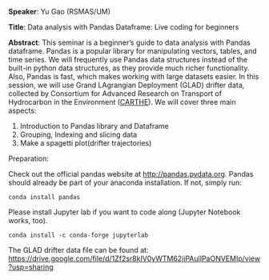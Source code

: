 **Speaker**: Yu Gao (RSMAS/UM)

**Title**: Data analysis with Pandas Dataframe: Live coding for beginners

**Abstract**:
This seminar is a beginner’s guide to data analysis with Pandas dataframe. Pandas is a
popular library for manipulating vectors, tables, and time series. We will frequently use
Pandas data structures instead of the built-in python data structures, as they provide much
richer functionality. Also, Pandas is fast, which makes working with large datasets easier. In this session, we will use Grand LAgrangian Deployment (GLAD) drifter data, 
collected by Consortium for Advanced Research on Transport of Hydrocarbon in the 
Environment ([CARTHE](http://carthe.org)). We will cover three main aspects:

1. Introduction to Pandas library and Dataframe
2. Grouping, Indexing and slicing data
3. Make a spagetti plot(drifter trajectories)

Preparation:

Check out the official pandas website at http://pandas.pydata.org.
Pandas should already be part of your anaconda installation. If not, simply run:

```
conda install pandas
```

Please install Jupyter lab if you want to code along (Jupyter Notebook works, too).

```
conda install -c conda-forge jupyterlab
```

The GLAD drifter data file can be found at: https://drive.google.com/file/d/1Zf2sr8kIV0yWTM62jiPAulIPaONVEMIp/view?usp=sharing
